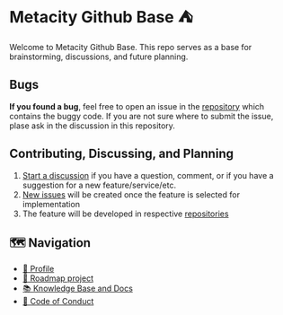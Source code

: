 # Metacity Github Base ⛺️

Welcome to Metacity Github Base. This repo serves as a base for brainstorming, discussions, and future planning. 

## Bugs
**If you found a bug**, feel free to open an issue in the [repository](https://github.com/orgs/MetacitySuite/repositories) which contains the buggy code. If you are not sure where to submit the issue, plase ask in the discussion in this repository.

## Contributing, Discussing, and Planning
1. [Start a discussion](https://github.com/MetacitySuite/.github/discussions) if you have a question, comment, or if you have a suggestion for a new feature/service/etc.
2. [New issues](https://github.com/MetacitySuite/.github/issues) will be created once the feature is selected for implementation
3. The feature will be developed in respective [repositories](https://github.com/orgs/MetacitySuite/repositories) 


## 🗺 Navigation
- [🧬 Profile](./profile/README.md)
- [🔀 Roadmap project](https://github.com/orgs/MetacitySuite/projects/7)
- [📚 Knowledge Base and Docs](https://metacitysuite.gitbook.io)
- [📜 Code of Conduct](./CODE_OF_CONDUCT.md)



